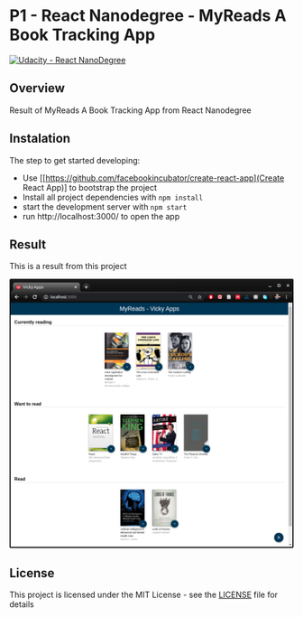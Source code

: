 # **P1 - React Nanodegree - MyReads A Book Tracking App** 
[![Udacity - React NanoDegree](https://github.com/vickyaziz/sdc_p1_lanelines/blob/master/test_images/shield-udacity.png)](https://www.udacity.com/school-of-programming)


Overview
---
Result of MyReads A Book Tracking App from React Nanodegree


Instalation
---

The step to get started developing:
* Use [[https://github.com/facebookincubator/create-react-app](Create React App)] to bootstrap the project
* Install all project dependencies with ```npm install```
* start the development server with ```npm start```
* run http://localhost:3000/ to open the app


Result
---

[//]: # (Image References)
[pipe0]: ./result/screenshot.png "MyReads A Book Tracking App"

This is a result from this project 

![alt text][pipe0]


## License
This project is licensed under the MIT License - see the [LICENSE](LICENSE) file for details
